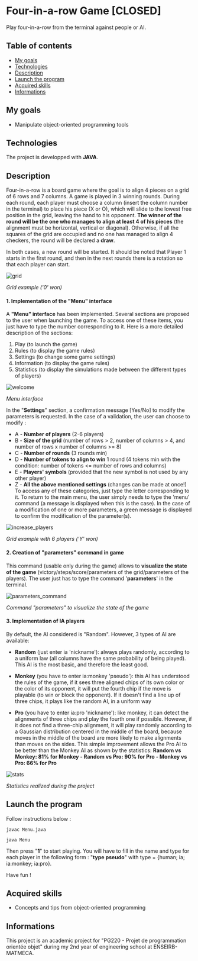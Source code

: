 # Four-in-a-row Game [CLOSED]
Play four-in-a-row from the terminal against people or AI.

## Table of contents
* [My goals](#my-goals)
* [Technologies](#technologies)
* [Description](#description)
* [Launch the program](#launch-the-program)
* [Acquired skills](#acquired-skills)
* [Informations](#informations)

## My goals
- Manipulate object-oriented programming tools

## Technologies
The project is developped with **JAVA**.

## Description
Four-in-a-row is a board game where the goal is to align 4 pieces on a grid of 6 rows and 7 columns. A game is played in 3 winning rounds. During each round, each player must choose a column (insert the column number in the terminal) to place his piece (X or O), which will slide to the lowest free position in the grid, leaving the hand to his opponent. **The winner of the round will be the one who manages to align at least 4 of his pieces** (the alignment must be horizontal, vertical or diagonal). 
Otherwise, if all the squares of the grid are occupied and no one has managed to align 4 checkers, the round will be declared a **draw**.

In both cases, a new round will be started. It should be noted that Player 1 starts in the first round, and then in the next rounds there is a rotation so that each player can start.

![grid](https://user-images.githubusercontent.com/56866008/117222257-580c3380-ae0b-11eb-8341-b8b7dd2cb421.PNG)

_Grid example ('0' won)_

#### 1. Implementation of the "Menu" interface
A **"Menu" interface** has been implemented. Several sections are proposed to the user when launching the game. To access one of these items, you just have to type the number corresponding to it. Here is a more detailed description of the sections:
1. Play (to launch the game)
2. Rules (to display the game rules)
3. Settings (to change some game settings)
4. Information (to display the game rules)
5. Statistics (to display the simulations made between the different types of players)

![welcome](https://user-images.githubusercontent.com/56866008/117222267-593d6080-ae0b-11eb-8498-08374f3b712f.PNG)

_Menu interface_

In the "**Settings**" section, a confirmation message [Yes/No] to modify the parameters is requested. In the case of a validation, the user can choose to modify :
- A - **Number of players** (2-6 players)
- B - **Size of the grid** (number of rows > 2, number of columns > 4, and number of rows x number of columns >= 8)
- C - **Number of rounds** (3 rounds min)
- D - **Number of tokens to align to win** 1 round (4 tokens min with the condition: number of tokens <= number of rows and columns)
- E - **Players' symbols** (provided that the new symbol is not used by any other player)
- Z - **All the above mentioned settings** (changes can be made at once!) To access any of these categories, just type the letter corresponding to it.
To return to the main menu, the user simply needs to type the 'menu' command (a message is displayed when this is the case). In the case of a modification of one or more parameters, a green message is displayed to confirm the modification of the parameter(s).

![increase_players](https://user-images.githubusercontent.com/56866008/117222259-58a4ca00-ae0b-11eb-926a-e485a5da2932.PNG)

_Grid example with 6 players ('Y' won)_

#### 2. Creation of "parameters" command in game
This command (usable only during the game) allows to **visualize the state of the game** (victory/steps/score/parameters of the grid/parameters of the players). The user just has to type the command '**parameters**' in the terminal.

![parameters_command](https://user-images.githubusercontent.com/56866008/117222261-593d6080-ae0b-11eb-9467-28de656088ba.PNG)

_Command "parameters" to visualize the state of the game_

#### 3. Implementation of IA players
By default, the AI considered is "Random". However, 3 types of AI are available:
- **Random** (just enter ia 'nickname'): always plays randomly, according to a uniform law (all columns have the same probability of being played). This AI is the most basic, and therefore the least good.

- **Monkey** (you have to enter ia:monkey 'pseudo'): this AI has understood the rules of the game, if it sees three aligned chips of its own color or the color of its opponent, it will put the fourth chip if the move is playable (to win or block the opponent). If it doesn't find a line up of three chips, it plays like the random AI, in a uniform way

- **Pro** (you have to enter ia:pro 'nickname'): like monkey, it can detect the alignments of three chips and play the fourth one if possible. However, if it does not find a three-chip alignment, it will play randomly according to a Gaussian distribution centered in the middle of the board, because moves in the middle of the board are more likely to make alignments than moves on the sides. This simple improvement allows the Pro AI to be better than the Monkey AI as shown by the statistics: **Random vs Monkey: 81% for Monkey - Random vs Pro: 90% for Pro - Monkey vs Pro: 66% for Pro**

![stats](https://user-images.githubusercontent.com/56866008/117222265-593d6080-ae0b-11eb-9f68-c18ab7052436.PNG)

_Statistics realized during the project_

## Launch the program
Follow instructions below :
```
javac Menu.java
```
```
java Menu
```
Then press "**1**" to start playing. You will have to fill in the name and type for each player in the following form : "**type pseudo**" with type = {human; ia; ia:monkey; ia:pro}.
  
Have fun !

## Acquired skills
- Concepts and tips from object-oriented programming

## Informations
This project is an academic project for "PG220 - Projet de programmation orientée objet" during my 2nd year of engineering school at ENSEIRB-MATMECA.

